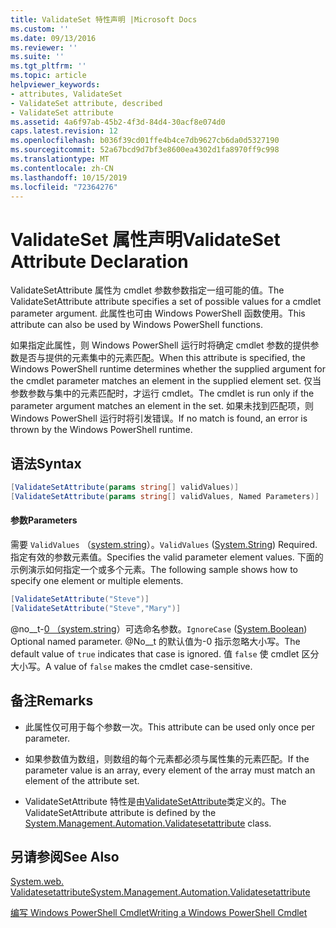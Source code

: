 ```yaml
---
title: ValidateSet 特性声明 |Microsoft Docs
ms.custom: ''
ms.date: 09/13/2016
ms.reviewer: ''
ms.suite: ''
ms.tgt_pltfrm: ''
ms.topic: article
helpviewer_keywords:
- attributes, ValidateSet
- ValidateSet attribute, described
- ValidateSet attribute
ms.assetid: 4a6f97ab-45b2-4f3d-84d4-30acf8e074d0
caps.latest.revision: 12
ms.openlocfilehash: b036f39cd01ffe4b4ce7db9627cb6da0d5327190
ms.sourcegitcommit: 52a67bcd9d7bf3e8600ea4302d1fa8970ff9c998
ms.translationtype: MT
ms.contentlocale: zh-CN
ms.lasthandoff: 10/15/2019
ms.locfileid: "72364276"
---
```

# <a name="validateset-attribute-declaration"></a><span data-ttu-id="71b93-102">ValidateSet 属性声明</span><span class="sxs-lookup"><span data-stu-id="71b93-102">ValidateSet Attribute Declaration</span></span>

<span data-ttu-id="71b93-103">ValidateSetAttribute 属性为 cmdlet 参数参数指定一组可能的值。</span><span class="sxs-lookup"><span data-stu-id="71b93-103">The ValidateSetAttribute attribute specifies a set of possible values for a cmdlet parameter argument.</span></span> <span data-ttu-id="71b93-104">此属性也可由 Windows PowerShell 函数使用。</span><span class="sxs-lookup"><span data-stu-id="71b93-104">This attribute can also be used by Windows PowerShell functions.</span></span>

<span data-ttu-id="71b93-105">如果指定此属性，则 Windows PowerShell 运行时将确定 cmdlet 参数的提供参数是否与提供的元素集中的元素匹配。</span><span class="sxs-lookup"><span data-stu-id="71b93-105">When this attribute is specified, the Windows PowerShell runtime determines whether the supplied argument for the cmdlet parameter matches an element in the supplied element set.</span></span> <span data-ttu-id="71b93-106">仅当参数参数与集中的元素匹配时，才运行 cmdlet。</span><span class="sxs-lookup"><span data-stu-id="71b93-106">The cmdlet is run only if the parameter argument matches an element in the set.</span></span> <span data-ttu-id="71b93-107">如果未找到匹配项，则 Windows PowerShell 运行时将引发错误。</span><span class="sxs-lookup"><span data-stu-id="71b93-107">If no match is found, an error is thrown by the Windows PowerShell runtime.</span></span>

## <a name="syntax"></a><span data-ttu-id="71b93-108">语法</span><span class="sxs-lookup"><span data-stu-id="71b93-108">Syntax</span></span>

```csharp
[ValidateSetAttribute(params string[] validValues)]
[ValidateSetAttribute(params string[] validValues, Named Parameters)]
```

#### <a name="parameters"></a><span data-ttu-id="71b93-109">参数</span><span class="sxs-lookup"><span data-stu-id="71b93-109">Parameters</span></span>

<span data-ttu-id="71b93-110">需要 `ValidValues` （[system.string](/dotnet/api/System.String)）。</span><span class="sxs-lookup"><span data-stu-id="71b93-110">`ValidValues` ([System.String](/dotnet/api/System.String)) Required.</span></span> <span data-ttu-id="71b93-111">指定有效的参数元素值。</span><span class="sxs-lookup"><span data-stu-id="71b93-111">Specifies the valid parameter element values.</span></span> <span data-ttu-id="71b93-112">下面的示例演示如何指定一个或多个元素。</span><span class="sxs-lookup"><span data-stu-id="71b93-112">The following sample shows how to specify one element or multiple elements.</span></span>

```csharp
[ValidateSetAttribute("Steve")]
[ValidateSetAttribute("Steve","Mary")]
```

<span data-ttu-id="71b93-113">@no__t-[0 （system.string](/dotnet/api/System.Boolean)）可选命名参数。</span><span class="sxs-lookup"><span data-stu-id="71b93-113">`IgnoreCase` ([System.Boolean](/dotnet/api/System.Boolean)) Optional named parameter.</span></span> <span data-ttu-id="71b93-114">@No__t 的默认值为-0 指示忽略大小写。</span><span class="sxs-lookup"><span data-stu-id="71b93-114">The default value of `true` indicates that case is ignored.</span></span> <span data-ttu-id="71b93-115">值 `false` 使 cmdlet 区分大小写。</span><span class="sxs-lookup"><span data-stu-id="71b93-115">A value of `false` makes the cmdlet case-sensitive.</span></span>

## <a name="remarks"></a><span data-ttu-id="71b93-116">备注</span><span class="sxs-lookup"><span data-stu-id="71b93-116">Remarks</span></span>

- <span data-ttu-id="71b93-117">此属性仅可用于每个参数一次。</span><span class="sxs-lookup"><span data-stu-id="71b93-117">This attribute can be used only once per parameter.</span></span>

- <span data-ttu-id="71b93-118">如果参数值为数组，则数组的每个元素都必须与属性集的元素匹配。</span><span class="sxs-lookup"><span data-stu-id="71b93-118">If the parameter value is an array, every element of the array must match an element of the attribute set.</span></span>

- <span data-ttu-id="71b93-119">ValidateSetAttribute 特性是由[ValidateSetAttribute](/dotnet/api/System.Management.Automation.ValidateSetAttribute)类定义的。</span><span class="sxs-lookup"><span data-stu-id="71b93-119">The ValidateSetAttribute attribute is defined by the [System.Management.Automation.Validatesetattribute](/dotnet/api/System.Management.Automation.ValidateSetAttribute) class.</span></span>

## <a name="see-also"></a><span data-ttu-id="71b93-120">另请参阅</span><span class="sxs-lookup"><span data-stu-id="71b93-120">See Also</span></span>

[<span data-ttu-id="71b93-121">System.web. Validatesetattribute</span><span class="sxs-lookup"><span data-stu-id="71b93-121">System.Management.Automation.Validatesetattribute</span></span>](/dotnet/api/System.Management.Automation.ValidateSetAttribute)

[<span data-ttu-id="71b93-122">编写 Windows PowerShell Cmdlet</span><span class="sxs-lookup"><span data-stu-id="71b93-122">Writing a Windows PowerShell Cmdlet</span></span>](./writing-a-windows-powershell-cmdlet.md)
